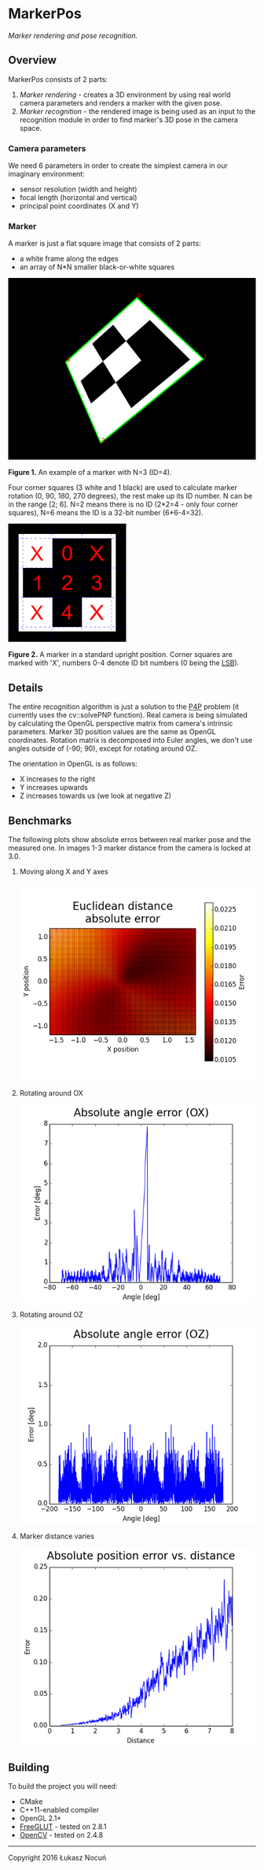 ﻿# MarkerPos

*Marker rendering and pose recognition.*

## Overview

MarkerPos consists of 2 parts:

1. *Marker rendering* - creates a 3D environment by using real world camera parameters and renders a marker with the given pose.
2. *Marker recognition* - the rendered image is being used as an input to the recognition module in order to find marker's 3D pose in the camera space.


### Camera parameters

We need 6 parameters in order to create the simplest camera in our imaginary environment:
- sensor resolution (width and height)
- focal length (horizontal and vertical)
- principal point coordinates (X and Y)

### Marker

A marker is just a flat square image that consists of 2 parts:
- a white frame along the edges
- an array of N*N smaller black-or-white squares

![Marker](imgs/marker.png?raw=true)

**Figure 1.** An example of a marker with N=3 (ID=4).

Four corner squares (3 white and 1 black) are used to calculate marker rotation (0, 90, 180, 270 degrees), the rest make up its ID number. N can be in the range [2; 6]. N=2 means there is no ID (2\*2=4 - only four corner squares), N=6 means the ID is a 32-bit number (6\*6-4=32).

![Marker description](imgs/marker_desc.png?raw=true)

**Figure 2.** A marker in a standard upright position. Corner squares are marked with 'X', numbers 0-4 denote ID bit numbers (0 being the [LSB](https://en.wikipedia.org/wiki/Least_significant_bit)).

## Details

The entire recognition algorithm is just a solution to the [P4P](https://en.wikipedia.org/wiki/Perspective-n-Point) problem (it currently uses the cv::solvePNP function). Real camera is being simulated by calculating the OpenGL perspective matrix from camera's intrinsic parameters.
Marker 3D position values are the same as OpenGL coordinates. Rotation matrix is decomposed into Euler angles, we don't use angles outside of (-90; 90), except for rotating around OZ.

The orientation in OpenGL is as follows:
- X increases to the right
- Y increases upwards
- Z increases towards us (we look at negative Z)

## Benchmarks

The following plots show absolute erros between real marker pose and the measured one.
In images 1-3 marker distance from the camera is locked at 3.0.

1. Moving along X and Y axes

    ![XY translation](imgs/translation.png?raw=true)

2. Rotating around OX

    ![OX rotation](imgs/rotation_ox.png?raw=true)

3. Rotating around OZ

    ![OZ rotation](imgs/rotation_oz.png?raw=true)

4. Marker distance varies

    ![XY translation vs. Z](imgs/translation_vs_z.png?raw=true)

## Building

To build the project you will need:
- CMake
- C++11-enabled compiler
- OpenGL 2.1+
- [FreeGLUT](http://freeglut.sourceforge.net/) - tested on 2.8.1
- [OpenCV](http://opencv.org/) - tested on 2.4.8

---

Copyright 2016 Łukasz Nocuń
